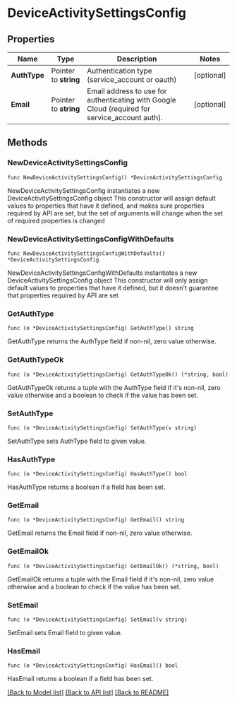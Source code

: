 # DeviceActivitySettingsConfig

## Properties

Name | Type | Description | Notes
------------ | ------------- | ------------- | -------------
**AuthType** | Pointer to **string** | Authentication type (service_account or oauth) | [optional] 
**Email** | Pointer to **string** | Email address to use for authenticating with Google Cloud (required for service_account auth). | [optional] 

## Methods

### NewDeviceActivitySettingsConfig

`func NewDeviceActivitySettingsConfig() *DeviceActivitySettingsConfig`

NewDeviceActivitySettingsConfig instantiates a new DeviceActivitySettingsConfig object
This constructor will assign default values to properties that have it defined,
and makes sure properties required by API are set, but the set of arguments
will change when the set of required properties is changed

### NewDeviceActivitySettingsConfigWithDefaults

`func NewDeviceActivitySettingsConfigWithDefaults() *DeviceActivitySettingsConfig`

NewDeviceActivitySettingsConfigWithDefaults instantiates a new DeviceActivitySettingsConfig object
This constructor will only assign default values to properties that have it defined,
but it doesn't guarantee that properties required by API are set

### GetAuthType

`func (o *DeviceActivitySettingsConfig) GetAuthType() string`

GetAuthType returns the AuthType field if non-nil, zero value otherwise.

### GetAuthTypeOk

`func (o *DeviceActivitySettingsConfig) GetAuthTypeOk() (*string, bool)`

GetAuthTypeOk returns a tuple with the AuthType field if it's non-nil, zero value otherwise
and a boolean to check if the value has been set.

### SetAuthType

`func (o *DeviceActivitySettingsConfig) SetAuthType(v string)`

SetAuthType sets AuthType field to given value.

### HasAuthType

`func (o *DeviceActivitySettingsConfig) HasAuthType() bool`

HasAuthType returns a boolean if a field has been set.

### GetEmail

`func (o *DeviceActivitySettingsConfig) GetEmail() string`

GetEmail returns the Email field if non-nil, zero value otherwise.

### GetEmailOk

`func (o *DeviceActivitySettingsConfig) GetEmailOk() (*string, bool)`

GetEmailOk returns a tuple with the Email field if it's non-nil, zero value otherwise
and a boolean to check if the value has been set.

### SetEmail

`func (o *DeviceActivitySettingsConfig) SetEmail(v string)`

SetEmail sets Email field to given value.

### HasEmail

`func (o *DeviceActivitySettingsConfig) HasEmail() bool`

HasEmail returns a boolean if a field has been set.


[[Back to Model list]](../README.md#documentation-for-models) [[Back to API list]](../README.md#documentation-for-api-endpoints) [[Back to README]](../README.md)


